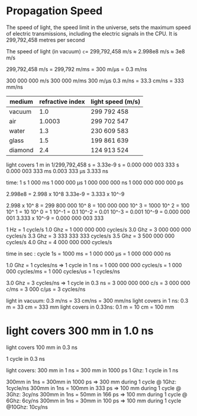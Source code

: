 # Propagation Speed


The speed of light, the speed limit in the universe, sets the maximum speed of electric transmissions, including the electric signals in the CPU.
It is 299,792,458 metres per second

The speed of light (in vacuum) `c`= 299,792,458 m/s ≈ 2.998e8 m/s ≈ 3e8 m/s

299,792,458 m/s
=   299,792 m/ms
=       300 m/μs
=       0.3 m/ns

300 000 000 m/s
    300 000 m/ms
        300 m/μs
          0.3 m/ns = 33.3 cm/ns = 333 mm/ns



| medium  | refractive index | light speed (m/s) |
|---------|------------------|-------------------|
| vacuum  | 1.0              | 299 792 458       |
| air     | 1.0003           | 299 702 547       |
| water   | 1.3              | 230 609 583       |
| glass   | 1.5              | 199 861 639       |
| diamond | 2.4              | 124 913 524       |



light covers 1 m in 1/299,792,458 s = 3.33e-9 s = 
0.000 000 003 333 s
0.000 003 333 ms
0.003 333 μs
3.333 ns



time:           1  s
            1 000 ms
        1 000 000 μs
    1 000 000 000 ns
1 000 000 000 000 ps




2.998e8 = 2.998 x 10^8
3.33e-9 = 3.333 x 10^-9

2.998 x
10^ 8 = 299 800 000
10^ 8 = 100 000 000
10^ 3 = 1000
10^ 2 = 100
10^ 1 = 10
10^ 0 = 1
10^-1 = 0.1
10^-2 = 0.01
10^-3 = 0.001
10^-9 = 0.000 000 001
3.333 x
10^-9 = 0.000 000 003 333


1 Hz = 1 cycle/s
1.0 Ghz = 1 000 000 000 cycles/s
3.0 Ghz = 3 000 000 000 cycles/s
3.3 Ghz = 3 333 333 333 cycles/s
3.5 Ghz = 3 500 000 000 cycles/s
4.0 Ghz = 4 000 000 000 cycles/s

time in sec : cycle
1s = 1000 ms = 1 000 000 μs = 1 000 000 000 ns


1.0 Ghz = 1 cycles/ns => 1 cycle in 1 ns
= 1 000 000 000 cycles/s
= 1 000 000 cycles/ms
= 1 000 cycles/us
= 1 cycles/ns

3.0 Ghz = 3 cycles/ns => 1 cycle in 0.3 ns
= 3 000 000 000 c/s
= 3 000 000 c/ms
= 3 000 c/μs
= 3 cycles/ns

light in vacuum: 0.3 m/ns = 33 cm/ns = 300 mm/ns
light covers in      1 ns: 0.3 m = 33 cm = 333 mm
light covers in    0.33ns: 0.1 m = 10 cm = 100 mm

light covers 300 mm in 1.0 ns
=============================
light covers 100 mm in 0.3 ns


1 cycle in 0.3 ns

light covers: 300 mm in 1 ns = 300 mm in 1000 ps
1 Ghz: 1 cycle in 1 ns


300mm in 1ns = 300mm in 1000 ps => 300 mm during 1 cycle @ 1Ghz: 1cycle/ns
300mm in 1ns = 100mm in  333 ps => 100 mm during 1 cycle @ 3Ghz: 3cy/ns
300mm in 1ns =  50mm in  166 ps => 100 mm during 1 cycle @ 6Ghz: 6cy/ns
300mm in 1ns =  30mm in  100 ps => 100 mm during 1 cycle @10Ghz: 10cy/ns
